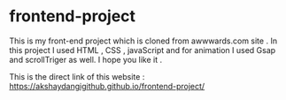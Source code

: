 # frontend-project
This is my front-end project which is cloned from awwwards.com site . In this project I used HTML , CSS , javaScript and for animation I used Gsap and scrollTriger as well. I hope you like it .


This is the direct link of this website :
 https://akshaydangigithub.github.io/frontend-project/
 
